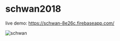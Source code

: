 # schwan2018

live demo: https://schwan-8e26c.firebaseapp.com/

![schwan](https://user-images.githubusercontent.com/34436811/46908415-606c8e00-cef0-11e8-9030-a00d0e6dab22.png)
